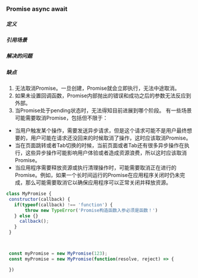 ### Promise async await

##### 定义
 
##### 引用场景
##### 解决的问题
##### 缺点
 1. 无法取消Promise。一旦创建，Promise就会立即执行，无法中途取消。
 2. 如果未设置回调函数，Promise内部抛出的错误和成功之后的参数无法反应到外部。
 3. 当Promise处于pending状态时，无法得知目前进展到哪个阶段。
有一些场景可能需要取消Promise，包括但不限于：

 - 当用户触发某个操作，需要发送异步请求，但是这个请求可能不是用户最终想要的，用户可能在请求还没回来的时候取消了操作，这时应该取消Promise。
- 当在页面跳转或者Tab切换的时候，当前页面或者Tab还有很多异步操作在执行，这些异步操作可能影响用户体验或者造成资源浪费，所以这时应该取消Promise。
 - 当应用程序需要释放资源或执行清理操作时，可能需要取消正在进行的Promise。例如，如果一个长时间运行的Promise在应用程序关闭时仍未完成，那么可能需要取消它以确保应用程序可以正常关闭并释放资源。

 ```js
 class MyPromise {
  constructor(callback) {
    if(typeof(callback) !== 'function') {
        throw new TypeError('Promise构造函数入参必须是函数！')
    } else {}
      callback(); 
    }
  }
 


  const myPromise = new MyPromise(123);
  const myPromise = new MyPromise(function(resolve, reject) => {

  })
 ```